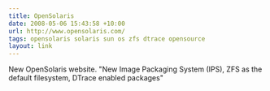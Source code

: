 ```yaml
---
title: OpenSolaris
date: 2008-05-06 15:43:58 +10:00
url: http://www.opensolaris.com/
tags: opensolaris solaris sun os zfs dtrace opensource
layout: link
---
```

New OpenSolaris website. "New Image Packaging System (IPS), ZFS as the default filesystem, DTrace enabled packages"
